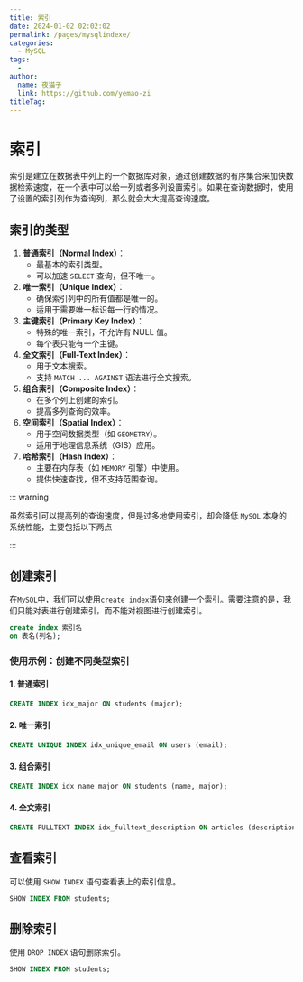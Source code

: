 ```yaml
---
title: 索引
date: 2024-01-02 02:02:02
permalink: /pages/mysqlindexe/
categories:
  - MySQL
tags:
  - 
author: 
  name: 夜猫子
  link: https://github.com/yemao-zi
titleTag: 
---
```


# 索引

索引是建立在数据表中列上的一个数据库对象，通过创建数据的有序集合来加快数据检索速度，在一个表中可以给一列或者多列设置索引。如果在查询数据时，使用了设置的索引列作为查询列，那么就会大大提高查询速度。

<!-- more -->

## 索引的类型

1. **普通索引（Normal Index）**：
   - 最基本的索引类型。
   - 可以加速 `SELECT` 查询，但不唯一。
2. **唯一索引（Unique Index）**：
   - 确保索引列中的所有值都是唯一的。
   - 适用于需要唯一标识每一行的情况。
3. **主键索引（Primary Key Index）**：
   - 特殊的唯一索引，不允许有 NULL 值。
   - 每个表只能有一个主键。
4. **全文索引（Full-Text Index）**：
   - 用于文本搜索。
   - 支持 `MATCH ... AGAINST` 语法进行全文搜索。
5. **组合索引（Composite Index）**：
   - 在多个列上创建的索引。
   - 提高多列查询的效率。
6. **空间索引（Spatial Index）**：
   - 用于空间数据类型（如 `GEOMETRY`）。
   - 适用于地理信息系统（GIS）应用。
7. **哈希索引（Hash Index）**：
   - 主要在内存表（如 `MEMORY` 引擎）中使用。
   - 提供快速查找，但不支持范围查询。

::: warning

虽然索引可以提高列的查询速度，但是过多地使用索引，却会降低 `MySQL` 本身的系统性能，主要包括以下两点

:::

## 创建索引

在`MySQL`中，我们可以使用`create index`语句来创建一个索引。需要注意的是，我们只能对表进行创建索引，而不能对视图进行创建索引。

```sql
create index 索引名
on 表名(列名);
```

### 使用示例：创建不同类型索引

#### 1. 普通索引

```sql
CREATE INDEX idx_major ON students (major);
```

#### 2. 唯一索引

```sql
CREATE UNIQUE INDEX idx_unique_email ON users (email);
```

#### 3. 组合索引

```sql
CREATE INDEX idx_name_major ON students (name, major);
```

#### 4. 全文索引

```sql
CREATE FULLTEXT INDEX idx_fulltext_description ON articles (description);
```

## 查看索引

可以使用 `SHOW INDEX` 语句查看表上的索引信息。

```sql
SHOW INDEX FROM students;
```

## 删除索引

使用 `DROP INDEX` 语句删除索引。

```sql
SHOW INDEX FROM students;
```


